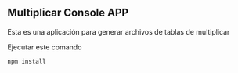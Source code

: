 ## Multiplicar Console APP

Esta es una aplicación para generar archivos de tablas de multiplicar 

Ejecutar este comando

``````
npm install

``````